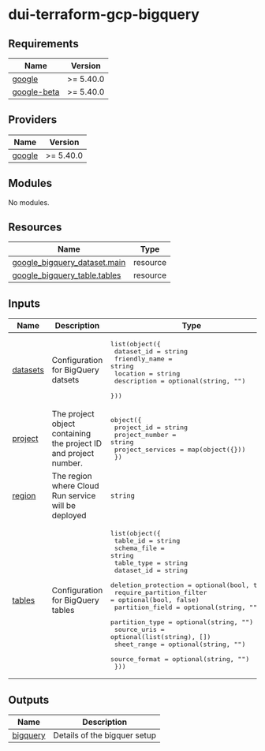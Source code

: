 # dui-terraform-gcp-bigquery
<!-- BEGIN_TF_DOCS -->
## Requirements

| Name | Version |
|------|---------|
| <a name="requirement_google"></a> [google](#requirement\_google) | >= 5.40.0 |
| <a name="requirement_google-beta"></a> [google-beta](#requirement\_google-beta) | >= 5.40.0 |

## Providers

| Name | Version |
|------|---------|
| <a name="provider_google"></a> [google](#provider\_google) | >= 5.40.0 |

## Modules

No modules.

## Resources

| Name | Type |
|------|------|
| [google_bigquery_dataset.main](https://registry.terraform.io/providers/hashicorp/google/latest/docs/resources/bigquery_dataset) | resource |
| [google_bigquery_table.tables](https://registry.terraform.io/providers/hashicorp/google/latest/docs/resources/bigquery_table) | resource |

## Inputs

| Name | Description | Type | Default | Required |
|------|-------------|------|---------|:--------:|
| <a name="input_datasets"></a> [datasets](#input\_datasets) | Configuration for BigQuery datsets | <pre>list(object({<br>    dataset_id    = string<br>    friendly_name = string<br>    location      = string<br>    description   = optional(string, "")<br>  }))</pre> | `[]` | no |
| <a name="input_project"></a> [project](#input\_project) | The project object containing the project ID and project number. | <pre>object({<br>    project_id       = string<br>    project_number   = string<br>    project_services = map(object({}))<br>  })</pre> | n/a | yes |
| <a name="input_region"></a> [region](#input\_region) | The region where Cloud Run service will be deployed | `string` | `"europe-west1"` | no |
| <a name="input_tables"></a> [tables](#input\_tables) | Configuration for BigQuery tables | <pre>list(object({<br>    table_id                 = string<br>    schema_file              = string<br>    table_type               = string<br>    dataset_id               = string<br>    deletion_protection      = optional(bool, true)<br>    require_partition_filter = optional(bool, false)<br>    partition_field          = optional(string, "")<br>    partition_type           = optional(string, "")<br>    source_uris              = optional(list(string), [])<br>    sheet_range              = optional(string, "")<br>    source_format            = optional(string, "")<br>  }))</pre> | `[]` | no |

## Outputs

| Name | Description |
|------|-------------|
| <a name="output_bigquery"></a> [bigquery](#output\_bigquery) | Details of the bigquer setup |
<!-- END_TF_DOCS -->